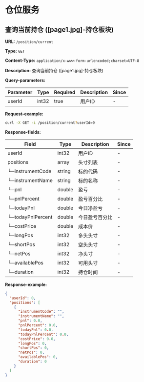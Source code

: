 
# 仓位服务
## 查询当前持仓 ([page1.jpg]-持仓板块)

**URL:** `/position/current`

**Type:** `GET`


**Content-Type:** `application/x-www-form-urlencoded;charset=UTF-8`

**Description:** 查询当前持仓 ([page1.jpg]-持仓板块)



**Query-parameters:**

| Parameter | Type | Required | Description | Since |
|-----------|------|----------|-------------|-------|
|userId|int32|true|用户ID|-|


**Request-example:**
```bash
curl -X GET -i /position/current?userId=0
```

**Response-fields:**

| Field | Type | Description | Since |
|-------|------|-------------|-------|
|userId|int32|用户ID|-|
|positions|array|头寸列表|-|
|└─instrumentCode|string|标的代码|-|
|└─instrumentName|string|标的名称|-|
|└─pnl|double|盈亏|-|
|└─pnlPercent|double|盈亏百分比|-|
|└─todayPnl|double|今日净盈亏|-|
|└─todayPnlPercent|double|今日盈亏百分比|-|
|└─costPrice|double|成本价|-|
|└─longPos|int32|多头头寸|-|
|└─shortPos|int32|空头头寸|-|
|└─netPos|int32|净头寸|-|
|└─availablePos|int32|可用头寸|-|
|└─duration|int32|持仓时间|-|

**Response-example:**
```json
{
  "userId": 0,
  "positions": [
    {
      "instrumentCode": "",
      "instrumentName": "",
      "pnl": 0.0,
      "pnlPercent": 0.0,
      "todayPnl": 0.0,
      "todayPnlPercent": 0.0,
      "costPrice": 0.0,
      "longPos": 0,
      "shortPos": 0,
      "netPos": 0,
      "availablePos": 0,
      "duration": 0
    }
  ]
}
```

